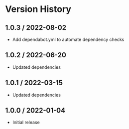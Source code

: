 # Version History

## 1.0.3 / 2022-08-02

- Add dependabot.yml to automate dependency checks

## 1.0.2 / 2022-06-20

- Updated dependencies

## 1.0.1 / 2022-03-15

- Updated dependencies

## 1.0.0 / 2022-01-04

- Initial release

